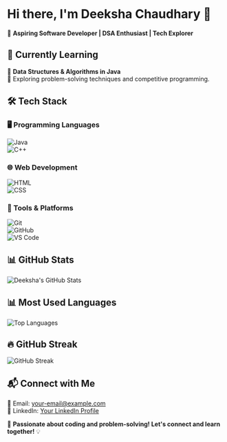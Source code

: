 # Hi there, I'm Deeksha Chaudhary 👋  
🚀 **Aspiring Software Developer | DSA Enthusiast | Tech Explorer**  

## 🌱 Currently Learning  
📌 **Data Structures & Algorithms in Java**  
📌 Exploring problem-solving techniques and competitive programming.  

## 🛠 Tech Stack  
### 🖥️ Programming Languages  
![Java](https://img.shields.io/badge/-Java-007396?logo=java&logoColor=white)  
![C++](https://img.shields.io/badge/-C++-00599C?logo=c%2B%2B&logoColor=white)  

### 🌐 Web Development  
![HTML](https://img.shields.io/badge/-HTML-E34F26?logo=html5&logoColor=white)  
![CSS](https://img.shields.io/badge/-CSS-1572B6?logo=css3&logoColor=white)  

### 🔧 Tools & Platforms  
![Git](https://img.shields.io/badge/-Git-F05032?logo=git&logoColor=white)  
![GitHub](https://img.shields.io/badge/-GitHub-181717?logo=github&logoColor=white)  
![VS Code](https://img.shields.io/badge/-VS%20Code-007ACC?logo=visual-studio-code&logoColor=white)  

## 📊 GitHub Stats  
![Deeksha's GitHub Stats](https://github-readme-stats.vercel.app/api?username=Deeksha755&theme=radical&show_icons=true&hide_border=true&count_private=true)  

## 📊 Most Used Languages  
![Top Languages](https://github-readme-stats.vercel.app/api/top-langs/?username=Deeksha755&theme=radical&show_icons=true&hide_border=true&layout=compact)  

## 🔥 GitHub Streak  
![GitHub Streak](https://streak-stats.demolab.com?user=Deeksha755&theme=radical&hide_border=true)  

## 📬 Connect with Me  
📧 Email: [your-email@example.com](mailto:your-email@example.com)  
💼 LinkedIn: [Your LinkedIn Profile](https://www.linkedin.com/in/YOUR_LINKEDIN_PROFILE/)  

🚀 **Passionate about coding and problem-solving! Let's connect and learn together!** 💡  

